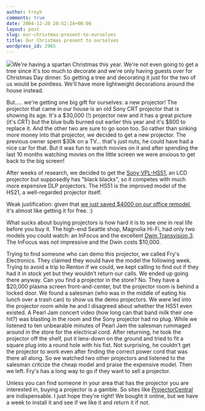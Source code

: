 ```yaml
---
author: troyh
comments: true
date: 2004-12-20 20:52:24+00:00
layout: post
slug: our-christmas-present-to-ourselves
title: Our Christmas present to ourselves
wordpress_id: 2965
---
```


![](http://www.projectorcentral.com/img.cfm?pid=2605)We're having a spartan Christmas this year. We're not even going to get a tree since it's too much to decorate and we're only having guests over for Christmas Day dinner. So getting a tree and decorating it just for the two of us would be pointless. We'll have more lightweight decorations around the house instead.

But..... we're getting one big gift for ourselves: a new projector! The projector that came in our house is an old Sony CRT projector that is showing its age. It's a $30,000 (!) projector new and it has a great picture (it's CRT) but the blue bulb burned out earlier this year and it's $800 to replace it. And the other two are sure to go soon too. So rather than sinking more money into that projector, we decided to get a new projector. The previous owner spent $30k on a TV... that's just nuts, he could have had a nice car for that. But it was fun to watch movies on it and after spending the last 10 months watching movies on the little screen we were anxious to get back to the big screen!

After weeks of research, we decided to get the [Sony VPL-HS51](http://www.projectorcentral.com/sony_vpl-hs51.htm), an LCD projector but supposedly has "black blacks", so it competes with much more expensive DLP projectors. The HS51 is the improved model of the HS21, a well-regarded projector itself.

Weak justification: given that [we just saved $4000 on our office remodel](http://troyandgay.com/index.php?p=2964), it's almost like getting it for free. :)

What sucks about buying projectors is how hard it is to see one in real life before you buy it. The high-end Seattle shop, Magnolia Hi-Fi, had only two models you could watch: an InFocus and the excellent [Dwin Transvision 3](http://www.dwin.com/products/dlp.htm). The InFocus was not impressive and the Dwin costs $10,000.

Trying to find someone who can demo this projector, we called Fry's Electronics. They claimed they would have the model the following week. Trying to avoid a trip to Renton if we could, we kept calling to find out if they had it in stock yet but they wouldn't return our calls. We ended up going there anyway. Can you find a projector in the store? No. They have a $20,000 plasma screen front-and-center, but the projector room is behind a locked door. We found a salesman (who was in the middle of eating his lunch over a trash can) to show us the demo projectors. We were led into the projector room while he and I disagreed about whether the HS51 even existed. A Pearl Jam concert video (how long can that band milk their one hit?) was blasting in the room and the Sony projector had no plug. While we listened to ten unbearable minutes of Pearl Jam the salesman rummaged around in the store for the electrical cord. After returning, he took the projector off the shelf, put it lens-down on the ground and tried to fit a square plug into a round hole with his fist. Not surprising, he couldn't get the projector to work even after finding the correct power cord that was there all along. So we watched two other projectors and listened to the salesman critcize the cheap model and praise the expensive model. Then we left. Fry's has a long way to go if they want to sell a projector.

Unless you can find someone in your area that has the projector you are interested in, buying a projector is a gamble. So sites like [ProjectorCentral](http://projectorcentral.com) are indispensable. I just hope they're right! We bought it online, but we have a week to install it and see if we like it and return it if not.
